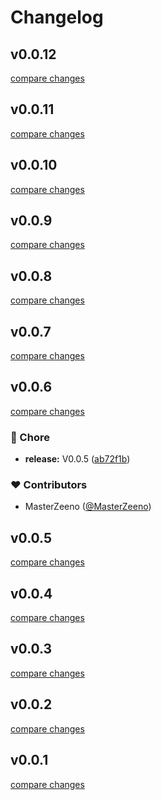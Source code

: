 # Changelog

## v0.0.12

[compare changes](https://github.com/MasterZeeno/zee-svgr/compare/v0.0.11...v0.0.12)

## v0.0.11

[compare changes](https://github.com/MasterZeeno/zee-svgr/compare/v0.0.10...v0.0.11)

## v0.0.10

[compare changes](https://github.com/MasterZeeno/zee-svgr/compare/v0.0.9...v0.0.10)

## v0.0.9

[compare changes](https://github.com/MasterZeeno/zee-svgr/compare/v0.0.8...v0.0.9)

## v0.0.8

[compare changes](https://github.com/MasterZeeno/zee-svgr/compare/v0.0.7...v0.0.8)

## v0.0.7

[compare changes](https://github.com/MasterZeeno/zee-svgr/compare/v0.0.6...v0.0.7)

## v0.0.6

[compare changes](https://github.com/MasterZeeno/zee-svgr/compare/v0.0.4...v0.0.6)

### 🏡 Chore

- **release:** V0.0.5 ([ab72f1b](https://github.com/MasterZeeno/zee-svgr/commit/ab72f1b))

### ❤️ Contributors

- MasterZeeno ([@MasterZeeno](http://github.com/MasterZeeno))

## v0.0.5

[compare changes](https://github.com/MasterZeeno/zee-svgr/compare/v0.0.4...v0.0.5)

## v0.0.4

[compare changes](https://github.com/MasterZeeno/zee-svgr/compare/v0.0.2...v0.0.4)

## v0.0.3

[compare changes](https://github.com/MasterZeeno/zee-svgr/compare/v0.0.2...v0.0.3)

## v0.0.2

[compare changes](https://github.com/MasterZeeno/zee-svgr/compare/v0.0.1...v0.0.2)

## v0.0.1

[compare changes](https://github.com/MasterZeeno/zee-svgr/compare/v0.0.5...v0.0.1)

